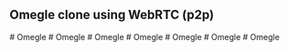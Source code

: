 ## Omegle clone using WebRTC (p2p)
#   O m e g l e  
 #   O m e g l e  
 #   O m e g l e  
 #   O m e g l e  
 #   O m e g l e  
 #   O m e g l e  
 #   O m e g l e  
 